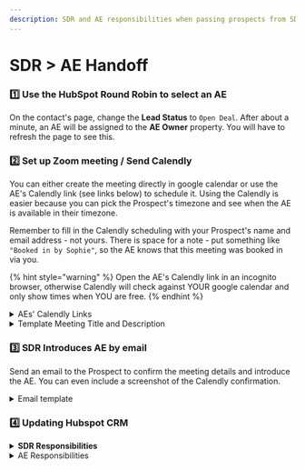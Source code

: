```yaml
---
description: SDR and AE responsibilities when passing prospects from SDR to AE
---
```


# SDR > AE Handoff

### 1️⃣ Use the HubSpot Round Robin to select an AE

On the contact's page, change the **Lead Status** to `Open Deal`. After about a minute, an AE will be assigned to the **AE Owner** property. You will have to refresh the page to see this.



### 2️⃣ Set up Zoom meeting / Send Calendly&#x20;

You can either create the meeting directly in google calendar or use the AE's Calendly link (see links below) to schedule it. Using the Calendly is easier because you can pick the Prospect's timezone and see when the AE is available in their timezone.&#x20;

Remember to fill in the Calendly scheduling with your Prospect's name and email address - not yours. There is space for a note - put something like `"Booked in by Sophie"`, so the AE knows that this meeting was booked in via you.

{% hint style="warning" %}
Open the AE's Calendly link in an incognito browser, otherwise Calendly will check against YOUR google calendar and only show times when YOU are free.
{% endhint %}

<details>

<summary>AEs' Calendly Links</summary>

Zach - [https://calendly.com/zach-1234](https://calendly.com/zach-1234)

Mark - [https://calendly.com/mark-1431](https://calendly.com/mark-1431)

</details>

<details>

<summary>Template Meeting Title and Description</summary>

`Meeting Title`: AE name <> Prospect name | GitBook Demo, or GitBook pricing call

`Meeting description`: Hey there 👋

This is a 30' product demo to discover more about GitBook, our pricing and features or for us to answer any questions you might have.

</details>



### 3️⃣ SDR Introduces AE by email

Send an email to the Prospect to confirm the meeting details and introduce the AE. You can even include a screenshot of the Calendly confirmation.

<details>

<summary>Email template</summary>

To: prospect@company.com

CC: ae@gitbook.com



Hey \{{First Name\}},

Great speaking with you just now! To confirm, I've booked you in with \{{AE name\}} (cc'd in) for a demo of GitBook/Pricing call on 25th February at 11:30am GMT.

You should have received a calendar invite already with the zoom details.

Feel free to reach out with any questions you have ahead of the meeting!

Best,

\{{Your name\}}

![](<../../.gitbook/assets/Screenshot 2022-02-24 at 1.06.46 PM.png>)



</details>



### 4️⃣ Updating Hubspot CRM

<details>

<summary><strong>SDR Responsibilities</strong></summary>

**On the Contact's page:**

Change Contact's **Lifecycle Stage** property to: `Sales qualified lead`

![](<../../.gitbook/assets/Lifecycle stage.png>)



Change Meeting Outcome to "Scheduled"

![](../../.gitbook/assets/Outcome.png)



**On the Deal page:**

Change the **Qualified by** property to your name.

Change the **Conversation Source**.

* `Sales sequence - sign up & trial` if the opportunity came from a free trialer

Update the properties in the **Qualification** section of the deal

![](<../../.gitbook/assets/Screenshot 2022-03-08 at 11.50.44 AM.png>)



</details>

<details>

<summary>AE Responsibilities</summary>

Change Contact's **Lifecycle Stage** property to: `Opportunity`

![](<../../.gitbook/assets/Lifecycle stage (1).png>)



If demo completed, change Meeting Outcome to "Completed".

![](<../../.gitbook/assets/Outcome (1).png>)



If demo is a no show, change Meeting Outcome to "No Show."

![](<../../.gitbook/assets/Outcome (2).png>)



</details>





